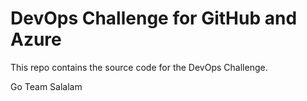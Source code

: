 # DevOps Challenge for GitHub and Azure

This repo contains the source code for the DevOps Challenge.

Go Team Salalam
